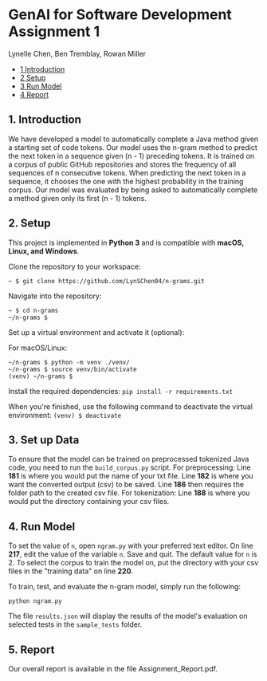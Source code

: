 # GenAI for Software Development Assignment 1

Lynelle Chen, Ben Tremblay, Rowan Miller

- [1 Introduction](#1-introduction)
- [2 Setup](#2-setup)
- [3 Run Model](#3-run-model)
- [4 Report](#4-report)

## **1. Introduction**

We have developed a model to automatically complete a Java method given a starting set of code tokens. Our model uses the n-gram method to predict the next token in a sequence given (n - 1) preceding tokens. It is trained on a corpus of public GitHub repositories and stores the frequency of all sequences of n consecutive tokens. When predicting the next token in a sequence, it chooses the one with the highest probability in the training corpus. Our model was evaluated by being asked to automatically complete a method given only its first (n - 1) tokens.

## **2. Setup**

This project is implemented in **Python 3** and is compatible with **macOS, Linux, and Windows**.

Clone the repository to your workspace:

```shell
~ $ git clone https://github.com/LynSChen04/n-grams.git
```

Navigate into the repository:

```shell
~ $ cd n-grams
~/n-grams $
```

Set up a virtual environment and activate it (optional):

For macOS/Linux:

```shell
~/n-grams $ python -m venv ./venv/
~/n-grams $ source venv/bin/activate
(venv) ~/n-grams $
```

Install the required dependencies:
`pip install -r requirements.txt`

When you're finished, use the following command to deactivate the virtual environment:
`(venv) $ deactivate`

## **3. Set up Data**

To ensure that the model can be trained on preprocessed tokenized Java code, you need to run the `build_corpus.py` script.
For preprocessing:
Line **181** is where you would put the name of your txt file.
Line **182** is where you want the converted output (csv) to be saved.
Line **186** then requires the folder path to the created csv file.
For tokenization:
Line **188** is where you would put the directory containing your csv files.

## **4. Run Model**

To set the value of `n`, open `ngram.py` with your preferred text editor. On line **217**, edit the value of the variable `n`. Save and quit. The default value for `n` is 2.
To select the corpus to train the model on, put the directory with your csv files in the "training data" on line **220**.

To train, test, and evaluate the n-gram model, simply run the following:

`python ngram.py`

The file `results.json` will display the results of the model's evaluation on selected tests in the `sample_tests` folder.

## 5. Report

Our overall report is available in the file Assignment_Report.pdf.
